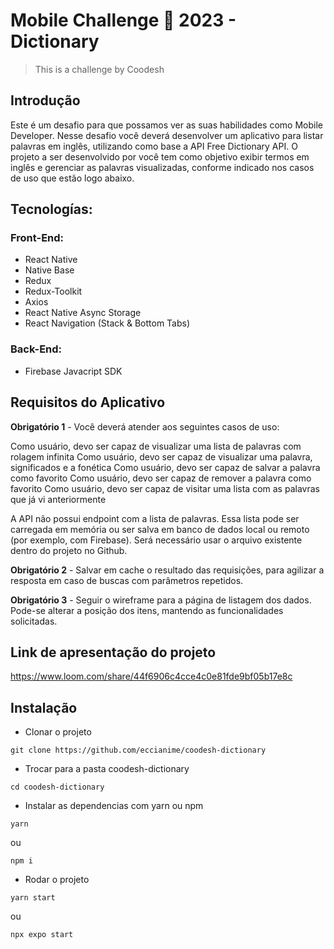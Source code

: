 # Mobile Challenge 🏅 2023 - Dictionary

> This is a challenge by Coodesh

## Introdução

Este é um desafio para que possamos ver as suas habilidades como Mobile Developer.
Nesse desafio você deverá desenvolver um aplicativo para listar palavras em inglês, utilizando como base a API Free Dictionary API. O projeto a ser desenvolvido por você tem como objetivo exibir termos em inglês e gerenciar as palavras visualizadas, conforme indicado nos casos de uso que estão logo abaixo.

## Tecnologías:

### Front-End:

- React Native
- Native Base
- Redux
- Redux-Toolkit
- Axios
- React Native Async Storage
- React Navigation (Stack & Bottom Tabs)

### Back-End:

- Firebase Javacript SDK

## Requisitos do Aplicativo

**Obrigatório 1** - Você deverá atender aos seguintes casos de uso:

Como usuário, devo ser capaz de visualizar uma lista de palavras com rolagem infinita
Como usuário, devo ser capaz de visualizar uma palavra, significados e a fonética
Como usuário, devo ser capaz de salvar a palavra como favorito
Como usuário, devo ser capaz de remover a palavra como favorito
Como usuário, devo ser capaz de visitar uma lista com as palavras que já vi anteriormente

A API não possui endpoint com a lista de palavras. Essa lista pode ser carregada em memória ou ser salva em banco de dados local ou remoto (por exemplo, com Firebase). Será necessário usar o arquivo existente dentro do projeto no Github.

**Obrigatório 2** - Salvar em cache o resultado das requisições, para agilizar a resposta em caso de buscas com parâmetros repetidos.

**Obrigatório 3** - Seguir o wireframe para a página de listagem dos dados. Pode-se alterar a posição dos itens, mantendo as funcionalidades solicitadas.

## Link de apresentação do projeto

https://www.loom.com/share/44f6906c4cce4c0e81fde9bf05b17e8c

## Instalação

- Clonar o projeto

```
git clone https://github.com/eccianime/coodesh-dictionary
```

- Trocar para a pasta coodesh-dictionary

```
cd coodesh-dictionary
```

- Instalar as dependencias com yarn ou npm

```
yarn
```

ou

```
npm i
```

- Rodar o projeto

```
yarn start
```

ou

```
npx expo start
```
